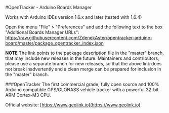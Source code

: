 #OpenTracker - Arduino Boards Manager

Works with Arduino IDEs version 1.6.x and later (tested with 1.6.4)

Open the menu "File" > "Preferences" and add the following text to the box "Additional Boards Manager URLs":
https://raw.githubusercontent.com/ZdenekAster/opentracker-arduino-board/master/package_opentracker_index.json

**NOTE**
The link points to the package description file in the "master" branch, that may include new releases in the future.
Maintainers and contributors, please use a separate branch for new releases, so that the above link does not break inadvertently and a clean merge can be prepared for inclusion in the "master" branch.

###OpenTracker
The first commercial grade, fully open source and 100% Arduino compatible GPS/GLONASS vehicle tracker with a powerful 32-bit ARM Cortex-M3 CPU.

Official website: [https://www.geolink.io](https://www.geolink.io)
